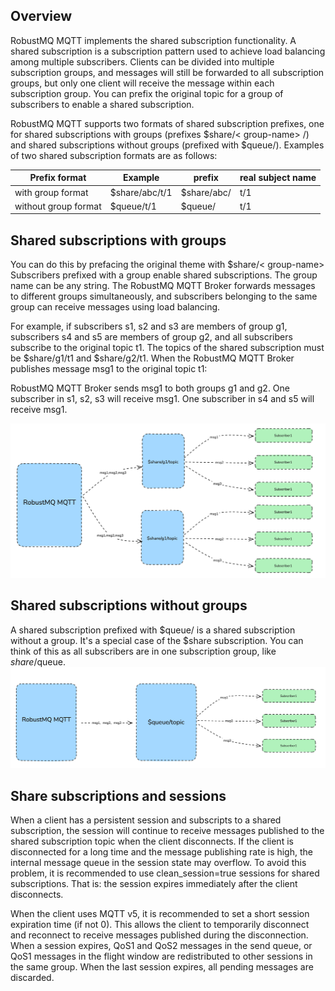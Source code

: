 ## Overview
RobustMQ MQTT implements the shared subscription functionality. A shared subscription is a subscription pattern used to achieve load balancing among multiple subscribers. Clients can be divided into multiple subscription groups, and messages will still be forwarded to all subscription groups, but only one client will receive the message within each subscription group. You can prefix the original topic for a group of subscribers to enable a shared subscription.

RobustMQ MQTT supports two formats of shared subscription prefixes, one for shared subscriptions with groups (prefixes $share/&lt; group-name&gt; /) and shared subscriptions without groups (prefixed with $queue/). Examples of two shared subscription formats are as follows:

| Prefix format | Example | prefix | real subject name |
| --- | --- | --- | --- |
| with group format | $share/abc/t/1 | $share/abc/ | t/1 |
| without group format | $queue/t/1 | $queue/ | t/1 |
 
## Shared subscriptions with groups
You can do this by prefacing the original theme with $share/&lt; group-name&gt;  Subscribers prefixed with a group enable shared subscriptions. The group name can be any string. The RobustMQ MQTT Broker forwards messages to different groups simultaneously, and subscribers belonging to the same group can receive messages using load balancing.

For example, if subscribers s1, s2 and s3 are members of group g1, subscribers s4 and s5 are members of group g2, and all subscribers subscribe to the original topic t1. The topics of the shared subscription must be $share/g1/t1 and $share/g2/t1. When the RobustMQ MQTT Broker publishes message msg1 to the original topic t1:

RobustMQ MQTT Broker sends msg1 to both groups g1 and g2.
One subscriber in s1, s2, s3 will receive msg1.
One subscriber in s4 and s5 will receive msg1.

![image](../../images/share-sub-1.png)

## Shared subscriptions without groups
A shared subscription prefixed with $queue/ is a shared subscription without a group. It's a special case of the $share subscription. You can think of this as all subscribers are in one subscription group, like $share/$queue.
![image](../../images/share-sub-2.png)

## Share subscriptions and sessions
When a client has a persistent session and subscripts to a shared subscription, the session will continue to receive messages published to the shared subscription topic when the client disconnects. If the client is disconnected for a long time and the message publishing rate is high, the internal message queue in the session state may overflow. To avoid this problem, it is recommended to use clean_session=true sessions for shared subscriptions. That is: the session expires immediately after the client disconnects.

When the client uses MQTT v5, it is recommended to set a short session expiration time (if not 0). This allows the client to temporarily disconnect and reconnect to receive messages published during the disconnection. When a session expires, QoS1 and QoS2 messages in the send queue, or QoS1 messages in the flight window are redistributed to other sessions in the same group. When the last session expires, all pending messages are discarded.